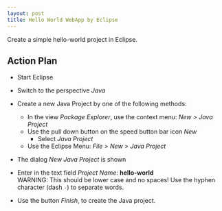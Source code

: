 ```yaml
---
layout: post
title: Hello World WebApp by Eclipse
---
```


Create a simple hello-world project in Eclipse. 


## Action Plan

- Start Eclipse
- Switch to the perspective _Java_
- Create a new Java Project by one of the following methods:
    - In the view _Package Explorer_, use the context menu: _New > Java Project_
    - Use the pull down button on the speed button bar icon _New_
        - Select _Java Project_
    - Use the Eclipse Menu: _File > New > Java Project_
- The dialog _New Java Project_ is shown  

- Enter in the text field _Project Name_: __hello-world__  
  WARNING: This should be lower case and no spaces! Use the hyphen character (dash `-`) to separate words.
- Use the button _Finish_, to create the Java project.